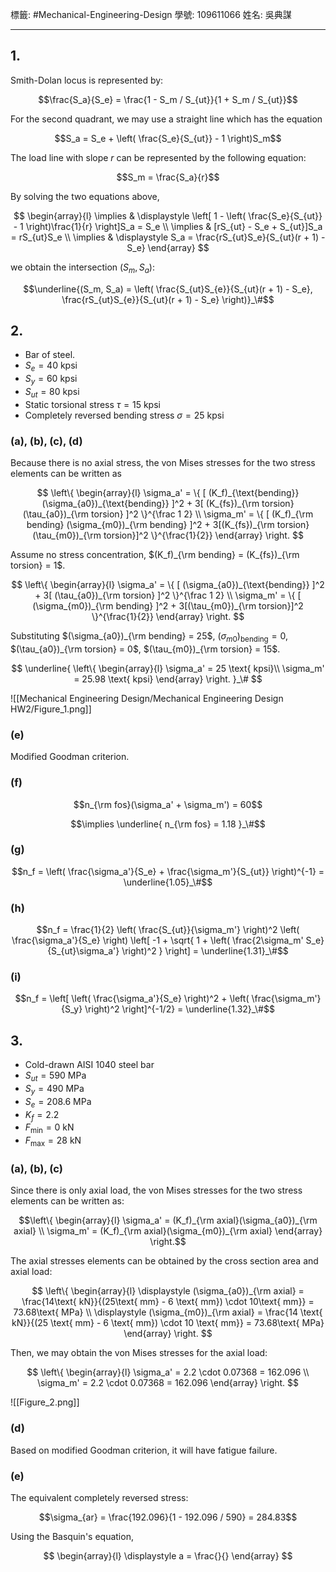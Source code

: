 標籤: #Mechanical-Engineering-Design 
學號: 109611066
姓名: 吳典謀

---

## 1.

Smith-Dolan locus is represented by:

$$\frac{S_a}{S_e} = \frac{1 - S_m / S_{ut}}{1 + S_m / S_{ut}}$$

For the second quadrant, we may use a straight line which has the equation

$$S_a = S_e + 
\left(
	\frac{S_e}{S_{ut}} - 1
\right)S_m$$

The load line with slope $r$ can be represented by the following equation:

$$S_m = \frac{S_a}{r}$$

By solving the two equations above,

$$
\begin{array}{l}
	\implies &
	\displaystyle
	\left[
		1 - 
		\left(
			\frac{S_e}{S_{ut}} - 1
		\right)\frac{1}{r}
	\right]S_a = S_e \\
	\implies & 
	[rS_{ut} - S_e + S_{ut}]S_a = rS_{ut}S_e \\
	\implies &
	\displaystyle
	S_a = \frac{rS_{ut}S_e}{S_{ut}(r + 1) - S_e}
\end{array}
$$

we obtain the intersection $(S_m, S_a)$:

$$\underline{(S_m, S_a) = \left(
	\frac{S_{ut}S_{e}}{S_{ut}(r + 1) - S_e}, 
	\frac{rS_{ut}S_{e}}{S_{ut}(r + 1) - S_e}
\right)}_\#$$

## 2.

- Bar of steel.
- $S_e = 40 \text{ kpsi}$
- $S_y = 60 \text{ kpsi}$
- $S_{ut} = 80 \text{ kpsi}$
- Static torsional stress $\tau = 15 \text{ kpsi}$
- Completely reversed bending stress $\sigma = 25 \text{ kpsi}$

### (a), (b), (c), (d)

Because there is no axial stress, the von Mises stresses for the two stress elements can be written as

$$
\left\{
	\begin{array}{l}
		\sigma_a' = \{
			[
				(K_f)_{\text{bending}}
				(\sigma_{a0})_{\text{bending}}
			]^2 + 3[
				(K_{fs})_{\rm torsion}
				(\tau_{a0})_{\rm torsion}
			]^2
		\}^{\frac 1 2} \\
		\sigma_m' = 
		\{
			[
				(K_f)_{\rm bending}
				(\sigma_{m0})_{\rm bending}
			]^2 + 3[(K_{fs})_{\rm torsion}(\tau_{m0})_{\rm torsion}]^2
		\}^{\frac{1}{2}}
	\end{array}
\right.
$$

Assume no stress concentration, $(K_f)_{\rm bending} = (K_{fs})_{\rm torsion} = 1$.

$$
\left\{
	\begin{array}{l}
		\sigma_a' = \{
			[
				(\sigma_{a0})_{\text{bending}}
			]^2 + 3[
				(\tau_{a0})_{\rm torsion}
			]^2
		\}^{\frac 1 2} \\
		\sigma_m' = 
		\{
			[
				(\sigma_{m0})_{\rm bending}
			]^2 + 3[(\tau_{m0})_{\rm torsion}]^2
		\}^{\frac{1}{2}}
	\end{array}
\right.
$$

Substituting $(\sigma_{a0})_{\rm bending} = 25$, $(\sigma_{m0})_{\text{bending}} = 0$, $(\tau_{a0})_{\rm torsion} = 0$, $(\tau_{m0})_{\rm torsion} = 15$.

$$
\underline{
	\left\{
		\begin{array}{l}
			\sigma_a' = 25 \text{ kpsi}\\
			\sigma_m' = 25.98 \text{ kpsi}
		\end{array}
	\right.
}_\#
$$

![[Mechanical Engineering Design/Mechanical Engineering Design HW2/Figure_1.png]]

### (e)

Modified Goodman criterion.

### (f)

$$n_{\rm fos}(\sigma_a' + \sigma_m') = 60$$

$$\implies \underline{
	n_{\rm fos} = 1.18
}_\#$$

### (g)

$$n_f = \left(
	\frac{\sigma_a'}{S_e} +
	\frac{\sigma_m'}{S_{ut}}
\right)^{-1} = \underline{1.05}_\#$$

### (h)

$$n_f = \frac{1}{2}
\left(
	\frac{S_{ut}}{\sigma_m'}
\right)^2
\left(
	\frac{\sigma_a'}{S_e}
\right)
\left[
	-1 + \sqrt{
		1 +
		\left(
			\frac{2\sigma_m' S_e}{S_{ut}\sigma_a'}
		\right)^2
	}
\right] = \underline{1.31}_\#$$

### (i)

$$n_f = 
\left[
	\left(
		\frac{\sigma_a'}{S_e}
	\right)^2 +
	\left(
		\frac{\sigma_m'}{S_y}
	\right)^2
\right]^{-1/2} = \underline{1.32}_\#$$

## 3.

- Cold-drawn AISI 1040 steel bar
- $S_{ut} = 590 \text{ MPa}$
- $S_y = 490\text{ MPa}$
- $S_e = 208.6 \text{ MPa}$
- $K_f = 2.2$
- $F_\min = 0\text{ kN}$
- $F_\max = 28\text{ kN}$

### (a), (b), (c)

Since there is only axial load, the von Mises stresses for the two stress elements can be written as:

$$\left\{
	\begin{array}{l}
		\sigma_a' = (K_f)_{\rm axial}(\sigma_{a0})_{\rm axial} \\
		\sigma_m' = (K_f)_{\rm axial}(\sigma_{m0})_{\rm axial}
	\end{array}
\right.$$

The axial stresses elements can be obtained by the cross section area and axial load:

$$
\left\{
	\begin{array}{l}
		\displaystyle
		(\sigma_{a0})_{\rm axial} = \frac{14\text{ kN}}{(25\text{ mm} - 6 \text{ mm}) \cdot 10\text{ mm}} = 73.68\text{ MPa} \\
		\displaystyle
		(\sigma_{m0})_{\rm axial} = \frac{14 \text{ kN}}{(25 \text{ mm} - 6 \text{ mm}) \cdot 10 \text{ mm}} = 73.68\text{ MPa}
	\end{array}
\right.
$$

Then, we may obtain the von Mises stresses for the axial load:

$$
\left\{
	\begin{array}{l}
		\sigma_a' = 2.2 \cdot 0.07368 = 162.096 \\
		\sigma_m' = 2.2 \cdot 0.07368 = 162.096
	\end{array}
\right.
$$

![[Figure_2.png]]

### (d)

Based on modified Goodman criterion, it will have fatigue failure.

### (e)

The equivalent completely reversed stress:

$$\sigma_{ar} = \frac{192.096}{1 - 192.096 / 590} = 284.83$$

Using the Basquin's equation, 

$$
\begin{array}{l}
	\displaystyle
	a = \frac{}{}
\end{array}
$$